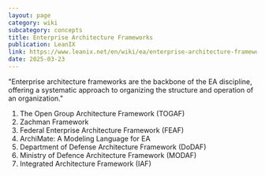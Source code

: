 ```yaml
---
layout: page
category: wiki
subcategory: concepts
title: Enterprise Architecture Frameworks
publication: LeanIX
link: https://www.leanix.net/en/wiki/ea/enterprise-architecture-frameworks
date: 2025-03-23
---
```


"Enterprise architecture frameworks are the backbone of the EA discipline, offering a systematic approach to organizing the structure and operation of an organization."

1. The Open Group Architecture Framework (TOGAF)
2. Zachman Framework
3. Federal Enterprise Architecture Framework (FEAF)
4. ArchiMate: A Modeling Language for EA
5. Department of Defense Architecture Framework (DoDAF)
6. Ministry of Defence Architecture Framework (MODAF)
7. Integrated Architecture Framework (IAF)
